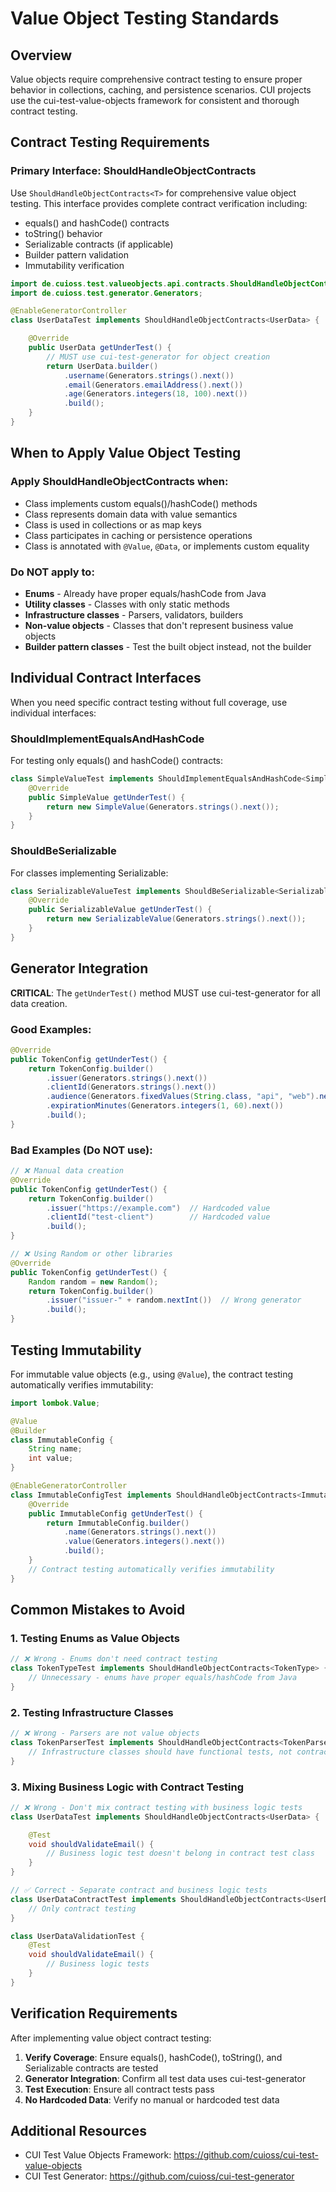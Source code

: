 # Value Object Testing Standards

## Overview

Value objects require comprehensive contract testing to ensure proper behavior in collections, caching, and persistence scenarios. CUI projects use the cui-test-value-objects framework for consistent and thorough contract testing.

## Contract Testing Requirements

### Primary Interface: ShouldHandleObjectContracts<T>

Use `ShouldHandleObjectContracts<T>` for comprehensive value object testing. This interface provides complete contract verification including:

* equals() and hashCode() contracts
* toString() behavior
* Serializable contracts (if applicable)
* Builder pattern validation
* Immutability verification

```java
import de.cuioss.test.valueobjects.api.contracts.ShouldHandleObjectContracts;
import de.cuioss.test.generator.Generators;

@EnableGeneratorController
class UserDataTest implements ShouldHandleObjectContracts<UserData> {

    @Override
    public UserData getUnderTest() {
        // MUST use cui-test-generator for object creation
        return UserData.builder()
            .username(Generators.strings().next())
            .email(Generators.emailAddress().next())
            .age(Generators.integers(18, 100).next())
            .build();
    }
}
```

## When to Apply Value Object Testing

### Apply ShouldHandleObjectContracts<T> when:

* Class implements custom equals()/hashCode() methods
* Class represents domain data with value semantics
* Class is used in collections or as map keys
* Class participates in caching or persistence operations
* Class is annotated with `@Value`, `@Data`, or implements custom equality

### Do NOT apply to:

* **Enums** - Already have proper equals/hashCode from Java
* **Utility classes** - Classes with only static methods
* **Infrastructure classes** - Parsers, validators, builders
* **Non-value objects** - Classes that don't represent business value objects
* **Builder pattern classes** - Test the built object instead, not the builder

## Individual Contract Interfaces

When you need specific contract testing without full coverage, use individual interfaces:

### ShouldImplementEqualsAndHashCode<T>

For testing only equals() and hashCode() contracts:

```java
class SimpleValueTest implements ShouldImplementEqualsAndHashCode<SimpleValue> {
    @Override
    public SimpleValue getUnderTest() {
        return new SimpleValue(Generators.strings().next());
    }
}
```

### ShouldBeSerializable<T>

For classes implementing Serializable:

```java
class SerializableValueTest implements ShouldBeSerializable<SerializableValue> {
    @Override
    public SerializableValue getUnderTest() {
        return new SerializableValue(Generators.strings().next());
    }
}
```

## Generator Integration

**CRITICAL**: The `getUnderTest()` method MUST use cui-test-generator for all data creation.

### Good Examples:

```java
@Override
public TokenConfig getUnderTest() {
    return TokenConfig.builder()
        .issuer(Generators.strings().next())
        .clientId(Generators.strings().next())
        .audience(Generators.fixedValues(String.class, "api", "web").next())
        .expirationMinutes(Generators.integers(1, 60).next())
        .build();
}
```

### Bad Examples (Do NOT use):

```java
// ❌ Manual data creation
@Override
public TokenConfig getUnderTest() {
    return TokenConfig.builder()
        .issuer("https://example.com")  // Hardcoded value
        .clientId("test-client")        // Hardcoded value
        .build();
}

// ❌ Using Random or other libraries
@Override
public TokenConfig getUnderTest() {
    Random random = new Random();
    return TokenConfig.builder()
        .issuer("issuer-" + random.nextInt())  // Wrong generator
        .build();
}
```

## Testing Immutability

For immutable value objects (e.g., using `@Value`), the contract testing automatically verifies immutability:

```java
import lombok.Value;

@Value
@Builder
class ImmutableConfig {
    String name;
    int value;
}

@EnableGeneratorController
class ImmutableConfigTest implements ShouldHandleObjectContracts<ImmutableConfig> {
    @Override
    public ImmutableConfig getUnderTest() {
        return ImmutableConfig.builder()
            .name(Generators.strings().next())
            .value(Generators.integers().next())
            .build();
    }
    // Contract testing automatically verifies immutability
}
```

## Common Mistakes to Avoid

### 1. Testing Enums as Value Objects

```java
// ❌ Wrong - Enums don't need contract testing
class TokenTypeTest implements ShouldHandleObjectContracts<TokenType> {
    // Unnecessary - enums have proper equals/hashCode from Java
}
```

### 2. Testing Infrastructure Classes

```java
// ❌ Wrong - Parsers are not value objects
class TokenParserTest implements ShouldHandleObjectContracts<TokenParser> {
    // Infrastructure classes should have functional tests, not contract tests
}
```

### 3. Mixing Business Logic with Contract Testing

```java
// ❌ Wrong - Don't mix contract testing with business logic tests
class UserDataTest implements ShouldHandleObjectContracts<UserData> {

    @Test
    void shouldValidateEmail() {
        // Business logic test doesn't belong in contract test class
    }
}

// ✅ Correct - Separate contract and business logic tests
class UserDataContractTest implements ShouldHandleObjectContracts<UserData> {
    // Only contract testing
}

class UserDataValidationTest {
    @Test
    void shouldValidateEmail() {
        // Business logic tests
    }
}
```

## Verification Requirements

After implementing value object contract testing:

1. **Verify Coverage**: Ensure equals(), hashCode(), toString(), and Serializable contracts are tested
2. **Generator Integration**: Confirm all test data uses cui-test-generator
3. **Test Execution**: Ensure all contract tests pass
4. **No Hardcoded Data**: Verify no manual or hardcoded test data

## Additional Resources

* CUI Test Value Objects Framework: https://github.com/cuioss/cui-test-value-objects
* CUI Test Generator: https://github.com/cuioss/cui-test-generator
